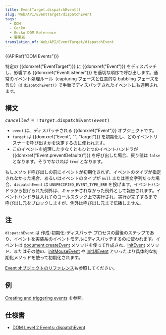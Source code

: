 ```yaml
---
title: EventTarget.dispatchEvent()
slug: Web/API/EventTarget/dispatchEvent
tags:
  - DOM
  - Gecko
  - Gecko DOM Reference
  - 要更新
translation_of: Web/API/EventTarget/dispatchEvent
---
```

<p>{{APIRef("DOM Events")}}</p>

<p>特定の {{domxref("EventTarget")}} に {{domxref("Event")}} をディスパッチし、影響する {{domxref("EventListener")}} を適切な順序で呼び出します。通常のイベント処理ルール（capturing フェーズと任意的な bubbling フェーズを含む）は <code>dispatchEvent()</code> で手動でディスパッチされたイベントにも適用されます。</p>

<h2 id="Syntax" name="Syntax">構文</h2>

<pre class="syntaxbox"><em>cancelled</em> = !<em>target</em>.dispatchEvent(<em>event</em>)
</pre>

<ul>
 <li><code>event</code> は、ディスパッチされる {{domxref("Event")}} オブジェクトです。</li>
 <li><code>target</code> は {{domxref("Event", "", "target")}} を初期化し、どのイベントリスナーを呼び出すかを決定するのに使われます。</li>
 <li>このイベントを処理した少なくともひとつのイベントハンドラが {{domxref("Event.preventDefault()")}} を呼び出した場合、戻り値は <code>false</code> となります。そうでなければ <code>true</code> となります。</li>
</ul>

<p>もしメソッド呼び出しの前にイベントが初期化されず、イベントのタイプが指定されなかった場合、あるいはイベントのタイプが <code>null</code> または空文字列だった場合、<code>dispatchEvent</code> は <code>UNSPECIFIED_EVENT_TYPE_ERR</code> を投げます。イベントハンドラから投げられた例外は、キャッチされなかった例外として報告されます。イベントハンドラは入れ子のコールスタック上で実行され、実行が完了するまで呼び出し元をブロックしますが、例外は呼び出し元まで伝播しません。</p>

<h2 id="Notes" name="Notes">注</h2>

<p><code>dispatchEvent</code> は 作成-初期化-ディスパッチ プロセスの最後のステップであり、イベントを実装系のイベントモデルにディスパッチするのに使われます。イベントは <a href="/ja/docs/Web/API/Document/createEvent">document.createEvent</a> メソッドを使って作成され、<a href="/ja/docs/Web/API/Event/initEvent">initEvent</a> メソッド、またはその他の、<a href="/ja/docs/Web/API/Event/initMouseEvent">initMouseEvent</a> や <a href="/ja/docs/Web/API/Event/initUIEvent">initUIEvent</a> といったより具体的な初期化メソッドを使って初期化されます。</p>

<p><a href="/ja/docs/Web/API/Event">Event オブジェクトのリファレンス</a>も参照してください。</p>

<h2 id="Example" name="Example">例</h2>

<p><a href="/ja/docs/Web/Guide/DOM/Events/Creating_and_triggering_events">Creating and triggering events</a> を参照。</p>

<h2 id="Specification" name="Specification">仕様書</h2>

<ul>
 <li><a class="external" href="http://www.w3.org/TR/DOM-Level-2-Events/events.html#Events-EventTarget-dispatchEvent">DOM Level 2 Events: dispatchEvent</a></li>
</ul>
